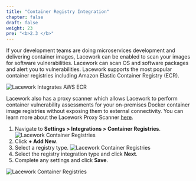 ```yaml
---
title: "Container Registry Integration"
chapter: false
draft: false
weight: 23
pre: "<b>2.3 </b>"
---
```


If your development teams are doing microservices development and delivering container images, Lacework can be enabled to scan your
images for software vulnerabilities. Lacework can scan OS and software packages and alert you to vulnerabilities. 
Lacework supports the most popular container registries including Amazon Elastic Container Registry (ECR). 

![Lacework Integrates AWS ECR](/images/lacework-integrates-aws-ecr.png)

Lacework also has a proxy scanner which allows Lacework to perform container vulnerability assessments for your on-premises Docker container 
image registries without exposing them to external connectivity. You can learn more about the Lacework Proxy Scanner [here](https://docs.lacework.com/integrate-proxy-scanner).

1. Navigate to **Settings > Integrations > Container Registries**.
   ![Lacework Container Registries](/images/lacework-container-registries.png)
2. Click **+ Add New**.
3. Select a registry type.
   ![Lacework Container Registries](/images/lacework-container-registry-type.png)
4. Select the registry integration type and click **Next**.
5. Complete any settings and click **Save**.

![Lacework Container Registries](/images/lacework-container-registry-save.png)